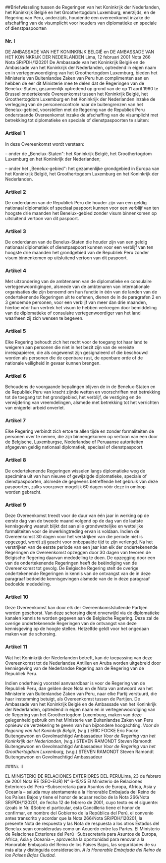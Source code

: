 <meta http-equiv='Content-Type' content='text/html; charset=utf-8' />

##Briefwisseling tussen de Regeringen van het Koninkrijk der Nederlanden, het Koninkrijk België en het Groothertogdom Luxemburg, enerzijds, en de Regering van Peru, anderzijds, houdende een overeenkomst inzake de afschaffing van de visumplicht voor houders van diplomatieke en speciale of dienstpaspoorten

### Nr. I  

DE AMBASSADE VAN HET KONINKRIJK BELGIË en DE AMBASSADE VAN HET KONINKRIJK DER NEDERLANDEN Lima, 12 februari 2001  Nota 266 Nota SR/PDH/120201 De Ambassade van het Koninkrijk België en de Ambassade van het Koninkrijk der Nederlanden, optredend in eigen naam en in vertegenwoordiging van het Groothertogdom Luxemburg, bieden het Ministerie van Buitenlandse Zaken van Peru hun complimenten aan en hebben de eer dit Ministerie mee te delen dat de Regeringen van de Benelux-Staten, gezamenlijk optredend op grond van de op 11 april 1960 te Brussel ondertekende Overeenkomst tussen het Koninkrijk België, het Groothertogdom Luxemburg en het Koninkrijk der Nederlanden inzake de verlegging van de personencontrole naar de buitengrenzen van het Benelux-gebied, voorstellen met de Regering van de Republiek Peru onderstaande Overeenkomst inzake de afschaffing van de visumplicht met betrekking tot diplomatieke en speciale of dienstpaspoorten te sluiten: 

### Artikel  1  

In deze Overeenkomst wordt verstaan: 

–  onder de „Benelux-Staten": het Koninkrijk België, het Groothertogdom Luxemburg en het Koninkrijk der Nederlanden;  

–  onder het „Benelux-gebied": het gezamenlijke grondgebied in Europa van het Koninkrijk België, het Groothertogdom Luxemburg en het Koninkrijk der Nederlanden.   

### Artikel  2  

De onderdanen van de Republiek Peru die houder zijn van een geldig nationaal diplomatiek of speciaal paspoort kunnen voor een verblijf van ten hoogste drie maanden het Benelux-gebied zonder visum binnenkomen op uitsluitend vertoon van dit paspoort. 

### Artikel  3  

De onderdanen van de Benelux-Staten die houder zijn van een geldig nationaal diplomatiek of dienstpaspoort kunnen voor een verblijf van ten hoogste drie maanden het grondgebied van de Republiek Peru zonder visum binnenkomen op uitsluitend vertoon van dit paspoort. 

### Artikel  4  

Met uitzondering van de ambtenaren van de diplomatieke en consulaire vertegenwoordigingen, alsmede van de ambtenaren van internationale organisaties die zijn benoemd om hun functie in één van de landen van de ondertekenende Regeringen uit te oefenen, dienen de in de paragrafen 2 en 3 genoemde personen, voor een verblijf van meer dan drie maanden, hiertoe vóór hun vertrek het visum te hebben verkregen door bemiddeling van de diplomatieke of consulaire vertegenwoordiger van het land waarheen zij zich wensen te begeven. 

### Artikel  5  

Elke Regering behoudt zich het recht voor de toegang tot haar land te weigeren aan personen die niet in het bezit zijn van de vereiste inreispapieren, die als ongewenst zijn gesignaleerd of die beschouwd worden als personen die de openbare rust, de openbare orde of de nationale veiligheid in gevaar kunnen brengen. 

### Artikel  6  

Behoudens de voorgaande bepalingen blijven de in de Benelux-Staten en de Republiek Peru van kracht zijnde wetten en voorschriften met betrekking tot de toegang tot het grondgebied, het verblijf, de vestiging en de verwijdering van vreemdelingen, alsmede met betrekking tot het verrichten van enigerlei arbeid onverlet. 

### Artikel  7  

Elke Regering verbindt zich ertoe te allen tijde en zonder formaliteiten de personen over te nemen, die zijn binnengekomen op vertoon van een door de Belgische, Luxemburgse, Nederlandse of Peruaanse autoriteiten afgegeven geldig nationaal diplomatiek, speciaal of dienstpaspoort. 

### Artikel  8  

De ondertekenende Regeringen wisselen langs diplomatieke weg de specimina uit van hun nieuwe of gewijzigde diplomatieke, speciale of dienstpaspoorten, alsmede de gegevens betreffende het gebruik van deze paspoorten, zulks voorzover mogelijk 60 dagen vóór deze in omloop worden gebracht. 

### Artikel  9  

Deze Overeenkomst treedt voor de duur van één jaar in werking op de eerste dag van de tweede maand volgend op de dag van de laatste kennisgeving waaruit blijkt dat aan alle grondwettelijke en wettelijke formaliteiten voor de inwerkingtreding ervan is voldaan. Indien de Overeenkomst 30 dagen voor het verstrijken van die periode niet is opgezegd, wordt zij geacht voor onbepaalde tijd te zijn verlengd. Na het verstrijken van de eerste periode van een jaar kan elk der ondertekenende Regeringen de Overeenkomst opzeggen door 30 dagen van tevoren de Belgische Regering daarvan mededeling te doen. De opzegging door een van de ondertekenende Regeringen heeft de beëindiging van de Overeenkomst tot gevolg. De Belgische Regering stelt de overige ondertekenende Regeringen in kennis van de ontvangst van de in deze paragraaf bedoelde kennisgevingen alsmede van de in deze paragraaf bedoelde mededeling. 

### Artikel  10  

Deze Overeenkomst kan door elk der Overeenkomstsluitende Partijen worden geschorst. Van deze schorsing dient onverwijld via de diplomatieke kanalen kennis te worden gegeven aan de Belgische Regering. Deze zal de overige ondertekenende Regeringen van de ontvangst van deze kennisgeving op de hoogte stellen. Hetzelfde geldt voor het ongedaan maken van de schorsing. 

### Artikel  11  

Wat het Koninkrijk der Nederlanden betreft, kan de toepassing van deze Overeenkomst tot de Nederlandse Antillen en Aruba worden uitgebreid door kennisgeving van de Nederlandse Regering aan de Regering van de Republiek Peru.  

Indien onderhavig voorstel aanvaardbaar is voor de Regering van de Republiek Peru, dan gelden deze Nota en de Nota van antwoord van het Ministerie van Buitenlandse Zaken van Peru, naar elke Partij verstuurd, die haar instemming betuigt, als Overeenkomst tussen de Partijen. De Ambassade van het Koninkrijk België en de Ambassade van het Koninkrijk der Nederlanden, optredend in eigen naam en in vertegenwoordiging van de Regering van het Groothertogdom Luxemburg, maken van deze gelegenheid gebruik om het Ministerie van Buitenlandse Zaken van Peru opnieuw de verzekering te geven van hun bijzondere hoogachting.  *Voor de Regering van het Koninkrijk België,*  (w.g.) ERIC FOCKE Eric Focke Buitengewoon en Gevolmachtigd Ambassadeur  *Voor de Regering van het Koninkrijk der Nederlanden,*  (w.g.) STEVEN RAMONDT Steven Ramondt Buitengewoon en Gevolmachtigd Ambassadeur  *Voor de Regering van het Groothertogdom Luxemburg,*  (w.g.) STEVEN RAMONDT Steven Ramondt Buitengewoon en Gevolmachtigd Ambassadeur 

###Nr. II 

EL MINISTERIO DE RELACIONES EXTERIORES DEL PERULima, 23 de febrero de 2001  Nota RE (SEO-EUR) N° 6-15/25 El Ministerio de Relaciones Exteriores del Perú –Subsecretaría para Asuntos de Europa, Africa, Asia y Oceanía – saluda muy atentamente a la Honorable Embajada del Reino de los Países Bajos y tiene el honor de acusar recibo de la Nota 266/Nota SR/PDH/120201, de fecha 12 de febrero de 2001, cuyo texto es el siguente:(zoals in Nr. I)Sobre el particular, esta Cancillería tiene el honor de confirmar, en nombre del Gobierno de la República del Perú, el convenio antes transcrito y acordar que la Nota 266/Nota SR/PDH/120201, la presente Nota de respuesta y las Nota de respuesta a los otros Estados del Benelux sean consideradas como un Acuerdo entre las Partes. El Ministerio de Relaciones Exteriores del Perú –Subsecretaría para Asuntos de Europa, Africa, Asia y Oceanía –, aprovecha la oportunidad para renovar a la Honorable Embajada del Reino de los Países Bajos, las seguridades de su más alta y distinguida consideración.  *A la Honorable Embajada del Reino de los Países Bajos Ciudad.* 
